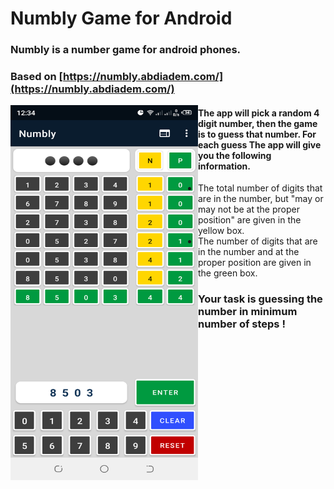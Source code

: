 # Numbly Game for Android

### Numbly is a number game for android phones.

### Based on [https://numbly.abdiadem.com/](https://numbly.abdiadem.com/)

<a href="url"><img src="/app/src/main/res/drawable/screen1.png" align="left" height="600" width="300" ></a>

#### The app will pick a random 4 digit number, then the game is to guess that number. For each guess The app will give you the following information. 
 
- The total number of digits that are in the number, but "may or may not be at the proper position" are given in the yellow box.
- The number of digits that are in the number and at the proper position are given in the green box.

### Your task is guessing the number in minimum number of steps !

